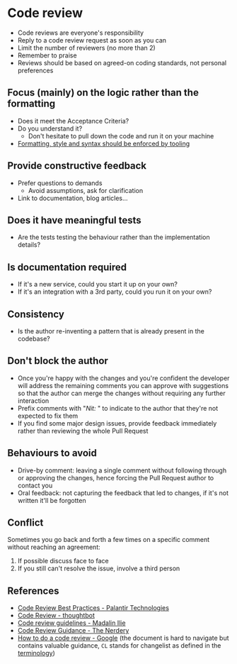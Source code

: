 # Code review

- Code reviews are everyone's responsibility
- Reply to a code review request as soon as you can
- Limit the number of reviewers (no more than 2)
- Remember to praise
- Reviews should be based on agreed-on coding standards, not personal preferences

## Focus (mainly) on the logic rather than the formatting

- Does it meet the Acceptance Criteria?
- Do you understand it?
  - Don't hesitate to pull down the code and run it on your machine
- [Formatting, style and syntax should be enforced by tooling](../dotnet/coding-convention/README.md)

## Provide constructive feedback

- Prefer questions to demands
  - Avoid assumptions, ask for clarification
- Link to documentation, blog articles...

## Does it have meaningful tests

- Are the tests testing the behaviour rather than the implementation details?

## Is documentation required

- If it's a new service, could you start it up on your own?
- If it's an integration with a 3rd party, could you run it on your own?

## Consistency

- Is the author re-inventing a pattern that is already present in the codebase?

## Don't block the author

- Once you're happy with the changes and you're confident the developer will address the remaining comments you can approve with suggestions so that the author can merge the changes without requiring any further interaction
- Prefix comments with "_Nit:_ " to indicate to the author that they're not expected to fix them
- If you find some major design issues, provide feedback immediately rather than reviewing the whole Pull Request

## Behaviours to avoid

- Drive-by comment: leaving a single comment without following through or approving the changes, hence forcing the Pull Request author to contact you
- Oral feedback: not capturing the feedback that led to changes, if it's not written it'll be forgotten

## Conflict

Sometimes you go back and forth a few times on a specific comment without reaching an agreement:

1. If possible discuss face to face
2. If you still can't resolve the issue, involve a third person

## References

- [Code Review Best Practices - Palantir Technologies][code-review-best-practices-palantir-technologies]
- [Code Review - thoughtbot][code-review-thoughtbot]
- [Code review guidelines - Madalin Ilie][code-review-guidelines-madalin-ilie]
- [Code Review Guidance - The Nerdery][code-review-guidance-the-nerdery]
- [How to do a code review - Google][how-to-do-a-code-review-google] (the document is hard to navigate but contains valuable guidance, `CL` stands for changelist as defined in the [terminology][google-engineering-practices-terminology])

[code-review-best-practices-palantir-technologies]: https://medium.com/palantir/code-review-best-practices-19e02780015f
[code-review-thoughtbot]: https://github.com/thoughtbot
[code-review-guidelines-madalin-ilie]: https://www.codeproject.com/Articles/524235/Codeplusreviewplusguidelines
[code-review-guidance-the-nerdery]: https://github.com/thenerdery/process-guidance/blob/master/code-review-guidance.md
[how-to-do-a-code-review-google]: https://google.github.io/eng-practices/review/reviewer/
[google-engineering-practices-terminology]: https://google.github.io/eng-practices/#terminology
